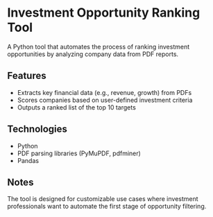# Investment Opportunity Ranking Tool

A Python tool that automates the process of ranking investment opportunities by analyzing company data from PDF reports.

## Features
- Extracts key financial data (e.g., revenue, growth) from PDFs
- Scores companies based on user-defined investment criteria
- Outputs a ranked list of the top 10 targets

## Technologies
- Python
- PDF parsing libraries (PyMuPDF, pdfminer)
- Pandas

## Notes
The tool is designed for customizable use cases where investment professionals want to automate the first stage of opportunity filtering.
